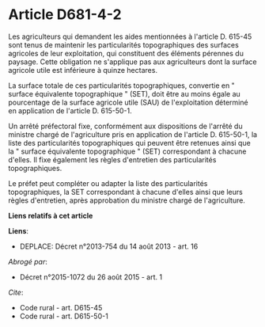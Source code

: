 # Article D681-4-2

Les agriculteurs qui demandent les aides mentionnées à l'article D. 615-45 sont tenus de maintenir les particularités
topographiques des surfaces agricoles de leur exploitation, qui constituent des éléments pérennes du paysage. Cette
obligation ne s'applique pas aux agriculteurs dont la surface agricole utile est inférieure à quinze hectares. 

La surface totale de ces particularités topographiques, convertie en " surface équivalente topographique " (SET), doit être
au moins égale au pourcentage de la surface agricole utile (SAU) de l'exploitation déterminé en application de l'article D.
615-50-1.

Un arrêté préfectoral fixe, conformément aux dispositions de l'arrêté du ministre chargé de l'agriculture pris en application
de l'article D. 615-50-1, la liste des particularités topographiques qui peuvent être retenues ainsi que la " surface
équivalente topographique " (SET) correspondant à chacune d'elles. Il fixe également les règles d'entretien des
particularités topographiques. 

Le préfet peut compléter ou adapter la liste des particularités topographiques, la SET correspondant à chacune d'elles ainsi
que leurs règles d'entretien, après approbation du ministre chargé de l'agriculture.

**Liens relatifs à cet article**

**Liens**:

  - DEPLACE: Décret n°2013-754 du 14 août 2013 - art. 16

_Abrogé par_:

  - Décret n°2015-1072 du 26 août 2015 - art. 1

_Cite_:

  - Code rural - art. D615-45
  - Code rural - art. D615-50-1
